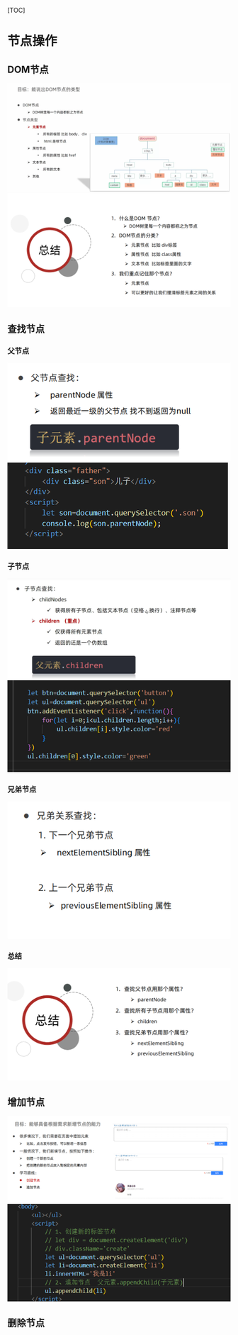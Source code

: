 [TOC]
# 节点操作
## DOM节点
![](2022-09-19-15-56-55.png)
![](2022-09-19-16-05-11.png)
## 查找节点
### 父节点
![](2022-09-19-16-37-56.png)
![](2022-09-19-16-32-27.png)
### 子节点
![](2022-09-19-16-37-37.png)
![](2022-09-19-16-37-26.png)
### 兄弟节点
![](2022-09-19-16-40-27.png)
### 总结
![](2022-09-19-16-48-02.png)
## 增加节点
![](2022-09-19-16-48-42.png)
![](2022-09-19-17-04-01.png)
## 删除节点
